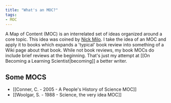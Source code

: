 ```yaml
---
title: "What's an MOC?"
tags:
- MOC
---
```


A Map of Content (MOC) is an interrelated set of ideas organized around a core topic. This idea was coined by [Nick Milo](https://twitter.com/NickMilo). I take the idea of an MOC and apply it to books which expands a 'typical' book review into something of a Wiki page about that book. While not book reviews, my book MOCs do include brief reviews at the beginning. That's just my attempt at [[On Becoming a Learning Scientist|becoming]] a better writer.

<h2>Some MOCS </h2>

- [[Conner, C. - 2005 - A People's History of Science MOC]]
- [[Woolgar, S. - 1988 - Science, the very idea MOC]]
